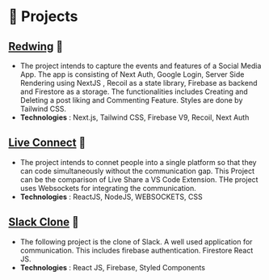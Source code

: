 # 🧪 Projects

## [Redwing](https://github.com/delegent/redwing) 🔗
- The project intends to capture the events and features of a Social Media App. The app is consisting of Next Auth, Google Login, Server Side Rendering using NextJS , Recoil as a state library, Firebase as backend and Firestore as a storage. The functionalities includes Creating and Deleting a post liking and Commenting Feature. Styles are done by Tailwind CSS. 
- **Technologies** : Next.js, Tailwind CSS, Firebase
V9, Recoil, Next Auth

## [Live Connect](https://github.com/delegent/live-connect) 🔗
- The project intends to connet people into a single platform so that they can code simultaneously without the communication gap. This Project can be the comparison of Live Share a VS Code Extension. THe project uses Websockets for integrating the communication. 
- **Technologies** : ReactJS, NodeJS, WEBSOCKETS, CSS

## [Slack Clone](https://slack-clone-psi.vercel.app/) 🔗
- The following project is the clone of Slack. A well used application for communication. This includes firebase authentication. Firestore  React JS. 
- **Technologies** : React JS, Firebase, Styled Components

<!-- ## [go-germany](https://noworneverev.github.io/go-germany/) 🔗
- As a prospective master student in Germany, I spent a lot of time searching for international programs and their related articles shared by applicants. I know there's a [DAAD site](https://www2.daad.de/deutschland/studienangebote/international-programmes/en/result/?cert=&admReq=&langExamPC=&scholarshipLC=&langExamLC=&scholarshipSC=&langExamSC=&degree%5B%5D=&fos=&langDeAvailable=&langEnAvailable=&lang%5B%5D=&cit%5B%5D=&tyi%5B%5D=&ins%5B%5D=&fee=&bgn%5B%5D=&dat%5B%5D=&prep_subj%5B%5D=&prep_degree%5B%5D=&sort=4&dur=&subjects%5B%5D=&q=&limit=10&offset=&display=list) which is helpful for searching the desired program; however, I don't like the way it displays search results and I think if I can find related articles shared by former applicants at the same time, that would be simply awesome, so I created this site. I want to create a search tool so amazing that it'll be the one you find your desired programs -- I think this it.
- The whole project consists of three repositories, [go-germany](https://github.com/noworneverev/go-germany), [go-germany-api](https://github.com/noworneverev/go-germany-api), and [go-germany-sync](https://github.com/noworneverev/go-germany-sync), which are the frontend, the backend, and the data synchronization tool respectively.
  - go-germany
    * [TypeScript](https://github.com/microsoft/TypeScript)
    * [React.js](https://reactjs.org/)
    * [React Redux](https://github.com/reduxjs/react-redux)
    * [Redux Toolkit](https://github.com/reduxjs/redux-toolkit)
    * [Material UI](https://github.com/mui/material-ui)

  - go-germany-api
    * [Go](https://github.com/golang/go)
    * [httprouter](https://github.com/julienschmidt/httprouter)
    * [PostgreSQL](https://www.postgresql.org/)
    * [pq](https://github.com/lib/pq)
  
  - go-germany-sync
    * [Python](https://www.python.org/)
    * [asyncpg](https://github.com/MagicStack/asyncpg)
    * [Github Action](https://github.com/features/actions)

## [blog](https://github.com/noworneverev/blog) 🔗
- The blog I built based on [docusaurus](https://github.com/noworneverev/blog) to document my learning progress and to share the add-ins I created which were used to increase my efficiency at work.
- Javascript, React, Docusaurus

## [notion-pdf](https://github.com/noworneverev/notion-pdf) 🔗
- A tool that you can choose either [weasyprint](https://github.com/Kozea/WeasyPrint) or chromedriver(save as pdf) to convert Notion exported html files to pdf files.
- Python, weasyprint
          
## [eyny-novel](https://github.com/noworneverev/eyny-novel) 🔗
- A novel downloader
- Python, Beautiful Soup

## [react-flask-mysql-example](https://github.com/noworneverev/react-flask-mysql-example) 🔗
- An example utilize Flask and MySQL as backend and React-Admin as Frontend to build admin dashboard.
- Python, Flask, MySQL, React, [React-Admin](https://github.com/marmelab/react-admin)

## [Excel-starter](https://github.com/noworneverev/Excel-Starter) 🔗
- Website: https://excel-starter.netlify.app/
- It's a website documenting basic Excel techniques which I deemed newbie auditor should know and sharing VBA tools I developed to tackle working papers.
- React, Gatsby

## [pybecker](https://github.com/noworneverev/pybecker) 🔗
- A web scraping tool which can parse [Becker](https://www.becker.com/), download all the questions and save the content to txt files.
- I built this tool to help me prepare the AICPA Exam, since the website don't have download functionality. Unfortunately, Github disabled the repo due to DMCA takedown, even though the tool would make sure the user who should have the account registered in Becker.
- Python, Beautiful Soup 

## Trial Balance System
- It's the smartest trial balance solution in Taiwan which was in house developed and targeted for audit leadsheet generatinon.
- C#, MSSQL

## [PDF2Excel](https://github.com/noworneverev/PDF2Excel) 🔗
- Extract tables from PDF files and save them into separate Excel(.xlsx) files.
- Python, [PDFPlumber](https://github.com/jsvine/pdfplumber), Pandas, PyQt5

## [TickMark](https://github.com/noworneverev/TickMark) 🔗
- An add-in for auditors and accountants. This Excel add-in is designed to help auditors to deal with working papers.
- This was my first Visual Basic program. Before I wrote this Visual Basic based add-in, I only had some basic knowledge of VBA. I spent the whole March building this add-in and self-learning Visual Basic simultaneously.
- Page: [TickMark Demo](https://noworneverev.github.io/tickmark_demo/)
- Demo: https://youtu.be/Hi4jG4As_h8
- VB.NET

## [Commercial Law App](https://github.com/noworneverev/CommercialLaw) 🔗
- My first mobile application aimed at helping myself to prepare the CPA Exam in spare time.
- Java

## [Liu Input Method Tutorial](https://noworneverev.github.io/learnliu/) 🔗
- The tutorial website teaches how to use Liu input method(嘸蝦米輸入法).
- HTML -->
